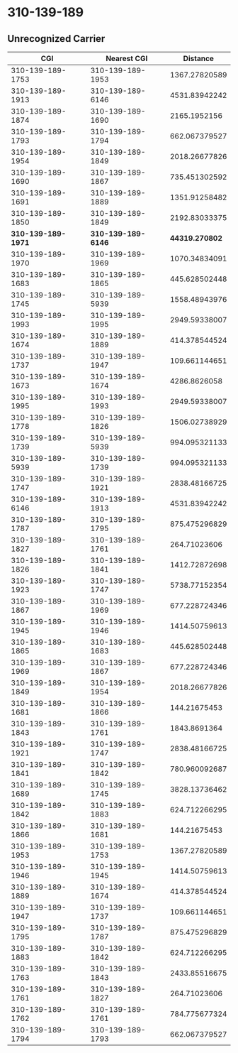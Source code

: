 # 310-139-189
## Unrecognized Carrier


| CGI | Nearest CGI | Distance |
|-----|-------------|----------|
| 310-139-189-1753 | 310-139-189-1953 | 1367.27820589 |
| 310-139-189-1913 | 310-139-189-6146 | 4531.83942242 |
| 310-139-189-1874 | 310-139-189-1690 | 2165.1952156 |
| 310-139-189-1793 | 310-139-189-1794 | 662.067379527 |
| 310-139-189-1954 | 310-139-189-1849 | 2018.26677826 |
| 310-139-189-1690 | 310-139-189-1867 | 735.451302592 |
| 310-139-189-1691 | 310-139-189-1889 | 1351.91258482 |
| 310-139-189-1850 | 310-139-189-1849 | 2192.83033375 |
| **310-139-189-1971** | **310-139-189-6146** | **44319.270802** |
| 310-139-189-1970 | 310-139-189-1969 | 1070.34834091 |
| 310-139-189-1683 | 310-139-189-1865 | 445.628502448 |
| 310-139-189-1745 | 310-139-189-5939 | 1558.48943976 |
| 310-139-189-1993 | 310-139-189-1995 | 2949.59338007 |
| 310-139-189-1674 | 310-139-189-1889 | 414.378544524 |
| 310-139-189-1737 | 310-139-189-1947 | 109.661144651 |
| 310-139-189-1673 | 310-139-189-1674 | 4286.8626058 |
| 310-139-189-1995 | 310-139-189-1993 | 2949.59338007 |
| 310-139-189-1778 | 310-139-189-1826 | 1506.02738929 |
| 310-139-189-1739 | 310-139-189-5939 | 994.095321133 |
| 310-139-189-5939 | 310-139-189-1739 | 994.095321133 |
| 310-139-189-1747 | 310-139-189-1921 | 2838.48166725 |
| 310-139-189-6146 | 310-139-189-1913 | 4531.83942242 |
| 310-139-189-1787 | 310-139-189-1795 | 875.475296829 |
| 310-139-189-1827 | 310-139-189-1761 | 264.71023606 |
| 310-139-189-1826 | 310-139-189-1841 | 1412.72872698 |
| 310-139-189-1923 | 310-139-189-1747 | 5738.77152354 |
| 310-139-189-1867 | 310-139-189-1969 | 677.228724346 |
| 310-139-189-1945 | 310-139-189-1946 | 1414.50759613 |
| 310-139-189-1865 | 310-139-189-1683 | 445.628502448 |
| 310-139-189-1969 | 310-139-189-1867 | 677.228724346 |
| 310-139-189-1849 | 310-139-189-1954 | 2018.26677826 |
| 310-139-189-1681 | 310-139-189-1866 | 144.21675453 |
| 310-139-189-1843 | 310-139-189-1761 | 1843.8691364 |
| 310-139-189-1921 | 310-139-189-1747 | 2838.48166725 |
| 310-139-189-1841 | 310-139-189-1842 | 780.960092687 |
| 310-139-189-1689 | 310-139-189-1745 | 3828.13736462 |
| 310-139-189-1842 | 310-139-189-1883 | 624.712266295 |
| 310-139-189-1866 | 310-139-189-1681 | 144.21675453 |
| 310-139-189-1953 | 310-139-189-1753 | 1367.27820589 |
| 310-139-189-1946 | 310-139-189-1945 | 1414.50759613 |
| 310-139-189-1889 | 310-139-189-1674 | 414.378544524 |
| 310-139-189-1947 | 310-139-189-1737 | 109.661144651 |
| 310-139-189-1795 | 310-139-189-1787 | 875.475296829 |
| 310-139-189-1883 | 310-139-189-1842 | 624.712266295 |
| 310-139-189-1763 | 310-139-189-1843 | 2433.85516675 |
| 310-139-189-1761 | 310-139-189-1827 | 264.71023606 |
| 310-139-189-1762 | 310-139-189-1761 | 784.775677324 |
| 310-139-189-1794 | 310-139-189-1793 | 662.067379527 |
